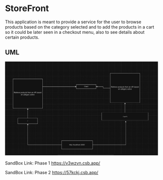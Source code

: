 # StoreFront

This application is meant to provide a service for the user to browse products based on the category selected and to add the products in a cart so it could be later seen in a checkout menu, also to see details about certain products.

## UML

![UML](./assets/UML.PNG)

SandBox Link: Phase 1 <https://v3wzvn.csb.app/>

SandBox Link: Phase 2 <https://57kckj.csb.app/>
